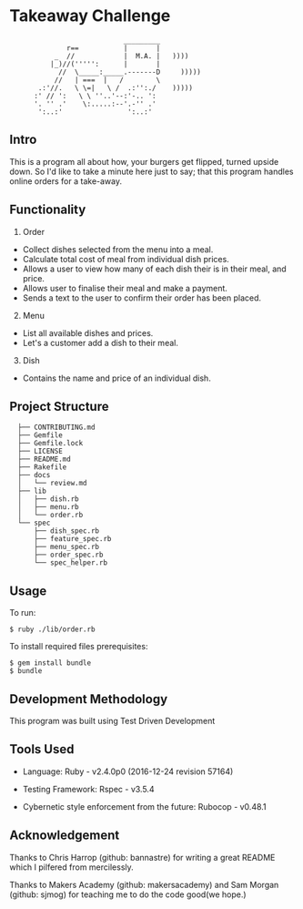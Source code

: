 Takeaway Challenge
==================
```
                            _________
              r==           |       |
           _  //            |  M.A. |   ))))
          |_)//(''''':      |       |
            //  \_____:_____.-------D     )))))
           //   | ===  |   /        \
       .:'//.   \ \=|   \ /  .:'':./    )))))
      :' // ':   \ \ ''..'--:'-.. ':
      '. '' .'    \:.....:--'.-'' .'
       ':..:'                ':..:'

 ```

Intro
-----

This is a program all about how, your burgers get flipped, turned upside down. So I'd like to take a minute here just to say; that this program handles online orders for a take-away.

Functionality
-------------

1. Order
  * Collect dishes selected from the menu into a meal.
  * Calculate total cost of meal from individual dish prices.
  * Allows a user to view how many of each dish their is in their meal, and price.
  * Allows user to finalise their meal and make a payment.
  * Sends a text to the user to confirm their order has been placed.
2. Menu
  * List all available dishes and prices.
  * Let's a customer add a dish to their meal.
3. Dish
  * Contains the name and price of an individual dish.

  Project Structure
  -----------------
```
  ├── CONTRIBUTING.md
  ├── Gemfile
  ├── Gemfile.lock
  ├── LICENSE
  ├── README.md
  ├── Rakefile
  ├── docs
  │   └── review.md
  ├── lib
  │   ├── dish.rb
  │   ├── menu.rb
  │   └── order.rb
  └── spec
      ├── dish_spec.rb
      ├── feature_spec.rb
      ├── menu_spec.rb
      ├── order_spec.rb
      └── spec_helper.rb
```
Usage
-----
To run:
```
$ ruby ./lib/order.rb
```
To install required files prerequisites:

```
$ gem install bundle
$ bundle
```

Development Methodology
-----------------------

This program was built using Test Driven Development

Tools Used
----------
- Language:
Ruby - v2.4.0p0 (2016-12-24 revision 57164)

- Testing Framework:
Rspec - v3.5.4

- Cybernetic style enforcement from the future:
Rubocop - v0.48.1

Acknowledgement
---------------
Thanks to Chris Harrop (github: bannastre) for writing a great README which I pilfered from mercilessly.

Thanks to Makers Academy (github: makersacademy) and Sam Morgan (github: sjmog) for teaching me to do the code good(we hope.)
